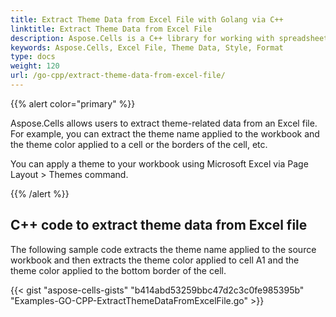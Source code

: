 ```yaml
---
title: Extract Theme Data from Excel File with Golang via C++
linktitle: Extract Theme Data from Excel File
description: Aspose.Cells is a C++ library for working with spreadsheet files. It supports extracting theme data from Excel files, allowing users to obtain the style and formatting information of documents. This article will introduce how to extract theme data from Excel files using the Aspose.Cells library.
keywords: Aspose.Cells, Excel File, Theme Data, Style, Format
type: docs
weight: 120
url: /go-cpp/extract-theme-data-from-excel-file/
---
```


{{% alert color="primary" %}}

Aspose.Cells allows users to extract theme-related data from an Excel file. For example, you can extract the theme name applied to the workbook and the theme color applied to a cell or the borders of the cell, etc.

You can apply a theme to your workbook using Microsoft Excel via Page Layout > Themes command.

{{% /alert %}}

## C++ code to extract theme data from Excel file

The following sample code extracts the theme name applied to the source workbook and then extracts the theme color applied to cell A1 and the theme color applied to the bottom border of the cell.

{{< gist "aspose-cells-gists" "b414abd53259bbc47d2c3c0fe985395b" "Examples-GO-CPP-ExtractThemeDataFromExcelFile.go" >}}
